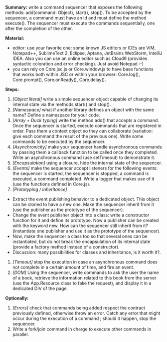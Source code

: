 **Summary:** write a command sequencer that exposes the following methods: add(command: Object), start(), stop(). To be accepted by the sequencer, a command must have an id and must define the method execute(). The sequencer must execute the commands sequentially, one after the completion of the other.

**Material:**

- editor: use your favorite one: some known JS editors or IDEs are VIM, Notepad++, SublimeText 2, Eclipse, Aptana, JetBrains WebStorm, IntelliJ IDEA. Also you can use an online editor such as Cloud9 (provides syntactic coloration and error checking). Just avoid Notepad :-)
- you can rely on Core.jsc.js or Core.window.js to have base functions that works both within JSC or within your browser: Core.log(), Core.prompt(), Core.onReady(), Core.delay().

**Steps:**

1. *\[Object literal\]* write a simple sequencer object capable of changing its internal state via the methods start() and stop().
1. *\[Namespace\]* what if another library defines an object with the same name? Define a namespace for your code.
1. *\[Array + Duck typing\]* write the method add() that accepts a command. Once the sequencer is started, execute commands that are registered in order. Pass them a context object so they can collaborate (variation: give each command the result of the previous one). Write some commands to be executed by the sequencer.
1. *\[Asynchronicity\]* make your sequencer handle asynchronous commands by passing them a callback function to be called once they completed. Write an asynchronous command (use setTimeout) to demonstrate it.
1. *\[Encapsulation\]* using a closure, hide the internal state of the sequencer.
1. *\[Events\]* make the sequencer accept listeners for the following events: the sequencer is started, the sequencer is stopped, a command is executed, a command completed. Write a logger that makes use of it (use the functions defined in Core.js).
1. *\[Prototyping / Inheritance\]*
 - Extract the event publishing behavior to a dedicated object. This object can be cloned to have a new one. Make the sequencer inherit from it (use the publisher as the prototype of the sequencer).
 - Change the event publisher object into a class: write a constructor function for it and define its prototype. Now a publisher can be created with the keyword new. How can the sequencer still inherit from it? (instantiate one publisher and use it as the prototype of the sequencer).
 - Now, make the sequencer a class too so that several ones can be instantiated, but do not break the encapsulation of its internal state (provide a factory method instead of a constructor).
 - Discussion: many possibilities for classes and inheritance, is it worth it?.
1. *\[Timeout\]* stop the execution in case an asynchronous command does not complete in a certain amount of time, and fire an event.
1. *\[DOM\]* Using the sequencer, write commands to ask the user the name of a book, retrieve the information related to this book from the server (use the App.Resource class to fake the request), and display it in a dedicated DIV of the page.

**Optionally:**

1. *\[Errors\]* check that commands being added respect the contract previously defined, otherwise throw an error. Catch any error that might occur during the execution of a command ; should it happen, stop the sequencer.
1. Write a fork/join command in charge to execute other commands in parallel.